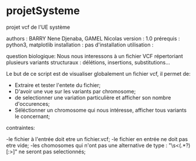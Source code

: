 # projetSysteme
projet vcf de l'UE système

authors : BARRY Nene Djenaba, GAMEL Nicolas
version : 1.0
prérequis : python3, matplotlib
installation : pas d'installation
utilisation : 

question biologique: Nous nous interessons à un fichier VCF répertoriant plusieurs variants structuraux : délétions, insertions, substitutions...

Le but de ce script est de visualiser globalement un fichier vcf, il permet de:

- Extraire et tester l'entete du fichier;
- D'avoir une vue sur les variants par chromosome;
- de selectionner une variation particulière et afficher son nombre d'occurences;
- Séléctionner un chromosome qui nous intéresse, afficher tous variants le concernant;

contraintes:

-le fichier à l'entrée doit etre un fichier.vcf;
-le fichier en entrée ne doit pas etre vide;
-les chomosomes qui n'ont pas une alternative de type : "\s<(.*?)[:>]" ne seront pas selectionnés;



